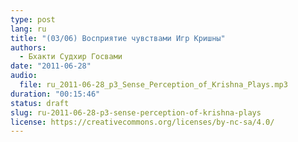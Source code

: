 ```yaml
---
type: post
lang: ru
title: "(03/06) Восприятие чувствами Игр Кришны"
authors:
  - Бхакти Судхир Госвами
date: "2011-06-28"
audio:
  file: ru_2011-06-28_p3_Sense_Perception_of_Krishna_Plays.mp3
duration: "00:15:46"
status: draft
slug: ru-2011-06-28-p3-sense-perception-of-krishna-plays
license: https://creativecommons.org/licenses/by-nc-sa/4.0/
---
```


